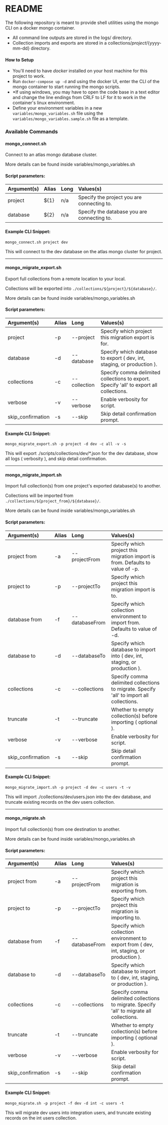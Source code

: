 # README #

The following repository is meant to provide shell utilities using the mongo CLI on a docker mongo container.
-    All command line outputs are stored in the logs/ directory.
-    Collection imports and exports are stored in a collections/${project}/${yyyy-mm-dd} directory.

#### How to Setup ####

-    You'll need to have *docker* installed on your host machine for this project to work.
-    Run `docker-compose up -d` and using the docker UI, enter the CLI of the mongo container to start running the mongo scripts.
-    *If using windows, you may have to open the code base in a text editor and change the line endings from CRLF to LF for it to work in the container's linux environment.
-    Define your environment variables in a new `variables/mongo_variables.sh` file using the `variables/mongo_variables.sample.sh` file as a template.

### Available Commands ###




#### mongo_connect.sh

Connect to an atlas mongo database cluster.

More details can be found inside variables/mongo_variables.sh

#### Script parameters:

| Argument(s)             | Alias         | Long          | Values(s)                                         |
|:------------------------|:--------------|:--------------|:--------------------------------------------------|
| project                 | ${1}          | n/a           | Specify the project you are connecting to.
| database                | ${2}          | n/a           | Specify the database you are connecting to.

#### Example CLI Snippet:

`mongo_connect.sh project dev`

This will connect to the dev database on the atlas mongo cluster for project.




--------------------------------------------
#### mongo_migrate_export.sh

Export full collections from a remote location to your local.

Collections will be exported into `./collections/${project}/${database}/`.

More details can be found inside variables/mongo_variables.sh

#### Script parameters:

| Argument(s)             | Alias         | Long          | Values(s)                                         |
|:------------------------|:--------------|:--------------|:--------------------------------------------------|
| project                 | -p            | --project     | Specify which project this migration export is for.
| database                | -d            | --database    | Specify which database to export ( dev, int, staging, or production ).
| collections             | -c            | --collection  | Specify comma delimited collections to export. Specify 'all' to export all collections.
| verbose                 | -v            | --verbose     | Enable verbosity for script.
| skip_confirmation       | -s            | --skip        | Skip detail confirmation prompt.

#### Example CLI Snippet:

`mongo_migrate_export.sh -p project -d dev -c all -v -s` 

This will export ./scripts/collections/dev/*.json for the dev database, show all logs ( verbosity ), and skip detail confirmation.




--------------------------------------------
#### mongo_migrate_import.sh

Import full collection(s) from one project's exported database(s) to another.

Collections will be imported from `./collections/${project_from}/${database}/`.

More details can be found inside variables/mongo_variables.sh

#### Script parameters:

| Argument(s)             | Alias         | Long           | Values(s)                                         |
|:------------------------|:--------------|:---------------|:--------------------------------------------------|
| project from            | -a            | --projectFrom  | Specify which project this migration import is from. Defaults to value of -p.
| project to              | -p            | --projectTo    | Specify which project this migration import is to.
| database from           | -f            | --databaseFrom | Specify which collection environment to import from. Defaults to value of -d.
| database to             | -d            | --databaseTo   | Specify which database to import into ( dev, int, staging, or production ).
| collections             | -c            | --collections  | Specify comma delimited collections to migrate. Specify 'all' to import all collections.
| truncate                | -t            | --truncate     | Whether to empty collection(s) before importing ( optional ).
| verbose                 | -v            | --verbose      | Enable verbosity for script.
| skip_confirmation       | -s            | --skip         | Skip detail confirmation prompt.

#### Example CLI Snippet:

`mongo_migrate_import.sh -p project -d dev -c users -t -v` 

This will import ./collections/dev/users.json into the dev database, and truncate existing records on the dev users collection.




--------------------------------------------
#### mongo_migrate.sh

Import full collection(s) from one destination to another.

More details can be found inside variables/mongo_variables.sh

#### Script parameters:

| Argument(s)             | Alias         | Long          | Values(s)                                         |
|:------------------------|:--------------|:--------------|:--------------------------------------------------|
| project from            | -a            | --projectFrom  | Specify which project this migration is exporting from.
| project to              | -p            | --projectTo    | Specify which project this migration is importing to.
| database from           | -f            | --databaseFrom | Specify which collection environment to export from ( dev, int, staging, or production ).
| database to             | -d            | --databaseTo   | Specify which database to import to ( dev, int, staging, or production ).
| collections             | -c            | --collections  | Specify comma delimited collections to migrate. Specify 'all' to migrate all collections.
| truncate                | -t            | --truncate     | Whether to empty collection(s) before importing ( optional ).
| verbose                 | -v            | --verbose      | Enable verbosity for script.
| skip_confirmation       | -s            | --skip         | Skip detail confirmation prompt.

#### Example CLI Snippet:

`mongo_migrate.sh -p project -f dev -d int -c users -t` 

This will migrate dev users into integration users, and truncate existing records on the int users collection. 